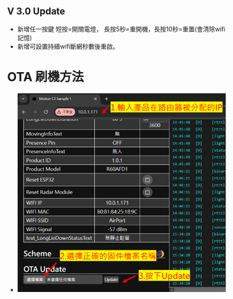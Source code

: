 ## V 3.0 Update
* 新增任一按鍵 短按=開關電燈， 長按5秒=重開機，長按10秒=重置(會清除wifi記憶)
* 新增可設置持續wifi斷網秒數後重啟。
  
# OTA 刷機方法
- ![Mosquitto_broker](/wall_switch/image/ota.png)
